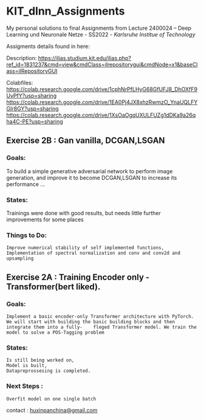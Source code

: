 # KIT_dlnn_Assignments

My personal solutions to  final Assignments from Lecture 2400024 – Deep Learning und Neuronale Netze - SS2022 - *Karlsruhe Institue of Technology*
 
 Assigments details found in here:
 
 Description: https://ilias.studium.kit.edu/ilias.php?ref_id=1831237&cmd=view&cmdClass=ilrepositorygui&cmdNode=x1&baseClass=ilRepositoryGUI
 
 Colabfiles:
 https://colab.research.google.com/drive/1cphNrPfLHyG68GfUFJ8_DhOXfF9UvPfY?usp=sharing
 https://colab.research.google.com/drive/1EA0Pj4JX8xhzRwmzO_YnaUQLFYGIr8GY?usp=sharing
 https://colab.research.google.com/drive/1XsOaOgqUXULFUZg1dDKa9a26qha4C-PE?usp=sharing
## Exercise 2B : Gan vanilla, DCGAN,LSGAN
### Goals:
   To build a simple generative adversarial network to perform image generation, and improve it to become DCGAN,LSGAN to increase its performance ...
### States: 
   Trainings were done with good results,
   but needs little further improvements for some places
 
### Things to Do: 
    Improve numerical stability of self implemented functions,
    Implementation of spectral normalization and conv and conv2d and upsampling

## Exercise 2A : Training Encoder only -Transformer(bert liked).
 
### Goals: 
    Implement a basic encoder-only Transformer architecture with PyTorch. We will start with building the basic building blocks and then integrate them into a fully-    fleged Transformer model. We train the model to solve a POS-Tagging problem 
   
### States:    
    Is still being worked on,
    Model is built, 
    Datapreprossesing is completed.
 
### Next Steps : 
    Overfit model on one single batch


contact : huxinpanchina@gmail.com
